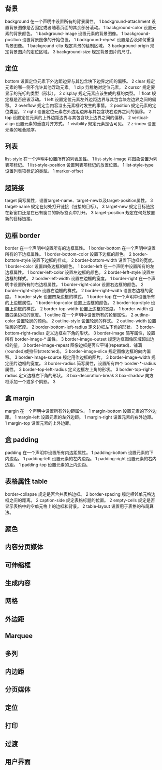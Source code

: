 ## 背景
background	            在一个声明中设置所有的背景属性。	1
background-attachment	  设置背景图像是否固定或者随着页面的其余部分滚动。	1
background-color	      设置元素的背景颜色。	1
background-image	      设置元素的背景图像。	1
background-position	    设置背景图像的开始位置。	1
background-repeat	      设置是否及如何重复背景图像。	1
background-clip	        规定背景的绘制区域。	3
background-origin	      规定背景图片的定位区域。	3
background-size	        规定背景图片的尺寸。

## 定位
bottom	                设置定位元素下外边距边界与其包含块下边界之间的偏移。	2
clear	                规定元素的哪一侧不允许其他浮动元素。	1
clip	                剪裁绝对定位元素。	2
cursor	                规定要显示的光标的类型（形状）。	2
display	                规定元素应该生成的框的类型。	1
float	                规定框是否应该浮动。	1
left	                设置定位元素左外边距边界与其包含块左边界之间的偏移。	2
overflow	            规定当内容溢出元素框时发生的事情。	2
position	            规定元素的定位类型。	2
right	                设置定位元素右外边距边界与其包含块右边界之间的偏移。	2
top	                    设置定位元素的上外边距边界与其包含块上边界之间的偏移。	2
vertical-align	        设置元素的垂直对齐方式。	1
visibility	            规定元素是否可见。	2
z-index	                设置元素的堆叠顺序。

## 列表
list-style	            在一个声明中设置所有的列表属性。	1
list-style-image	    将图象设置为列表项标记。	1
list-style-position	    设置列表项标记的放置位置。	1
list-style-type	        设置列表项标记的类型。	1
marker-offset	 


## 超链接
target	简写属性，设置target-name、target-new以及target-position属性。	3
target-name	规定在何处打开链接（链接的目标）。	3
target-new	规定目标链接在新窗口还是在已有窗口的新标签页中打开。	3
target-position	规定在何处放置新的目标链接。

## 边框 border
border	在一个声明中设置所有的边框属性。	1
border-bottom	在一个声明中设置所有的下边框属性。	1
border-bottom-color	设置下边框的颜色。	2
border-bottom-style	设置下边框的样式。	2
border-bottom-width	设置下边框的宽度。	1
border-color	设置四条边框的颜色。	1
border-left	在一个声明中设置所有的左边框属性。	1
border-left-color	设置左边框的颜色。	2
border-left-style	设置左边框的样式。	2
border-left-width	设置左边框的宽度。	1
border-right	在一个声明中设置所有的右边框属性。	1
border-right-color	设置右边框的颜色。	2
border-right-style	设置右边框的样式。	2
border-right-width	设置右边框的宽度。	1
border-style	设置四条边框的样式。	1
border-top	在一个声明中设置所有的上边框属性。	1
border-top-color	设置上边框的颜色。	2
border-top-style	设置上边框的样式。	2
border-top-width	设置上边框的宽度。	1
border-width	设置四条边框的宽度。	1
outline	在一个声明中设置所有的轮廓属性。	2
outline-color	设置轮廓的颜色。	2
outline-style	设置轮廓的样式。	2
outline-width	设置轮廓的宽度。	2
border-bottom-left-radius	定义边框左下角的形状。	3
border-bottom-right-radius	定义边框右下角的形状。	3
border-image	简写属性，设置所有 border-image-* 属性。	3
border-image-outset	规定边框图像区域超出边框的量。	3
border-image-repeat	图像边框是否应平铺(repeated)、铺满(rounded)或拉伸(stretched)。	3
border-image-slice	规定图像边框的向内偏移。	3
border-image-source	规定用作边框的图片。	3
border-image-width	规定图片边框的宽度。	3
border-radius	简写属性，设置所有四个 border-*-radius 属性。	3
border-top-left-radius	定义边框左上角的形状。	3
border-top-right-radius	定义边框右下角的形状。	3
box-decoration-break		3
box-shadow	向方框添加一个或多个阴影。	3

## 盒 margin
margin	在一个声明中设置所有外边距属性。	1
margin-bottom	设置元素的下外边距。	1
margin-left	设置元素的左外边距。	1
margin-right	设置元素的右外边距。	1
margin-top	设置元素的上外边距。

## 盒 padding
padding	在一个声明中设置所有内边距属性。	1
padding-bottom	设置元素的下内边距。	1
padding-left	设置元素的左内边距。	1
padding-right	设置元素的右内边距。	1
padding-top	设置元素的上内边距。

## 表格属性 table
border-collapse	规定是否合并表格边框。	2
border-spacing	规定相邻单元格边框之间的距离。	2
caption-side	规定表格标题的位置。	2
empty-cells	规定是否显示表格中的空单元格上的边框和背景。	2
table-layout	设置用于表格的布局算法。


## 颜色
## 内容分页媒体
## 可伸缩框
## 生成内容
## 网格
## 外边距
## Marquee
## 多列
## 内边距
## 分页媒体
## 定位
## 打印
## 过渡
## 用户界面